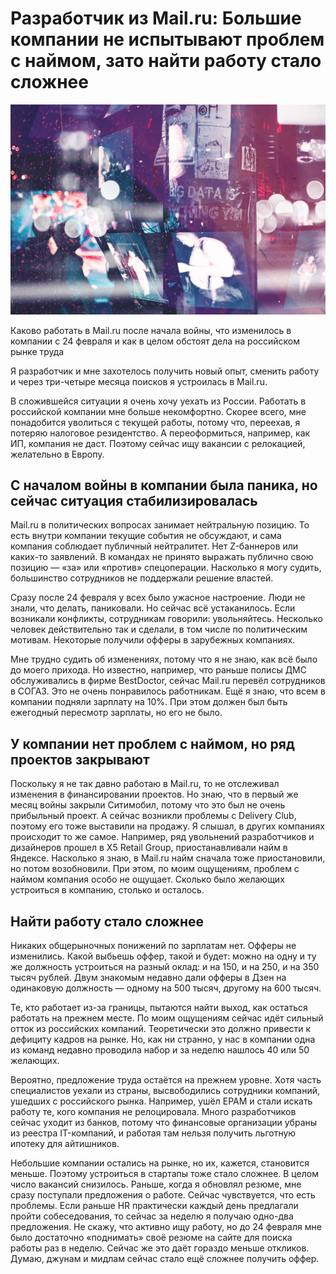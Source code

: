 # Разработчик из Mail.ru: Большие компании не испытывают проблем с наймом, зато найти работу стало сложнее

![img](preview.jpg)

Каково работать в Mail.ru после начала войны, что изменилось в компании с 24 февраля и как в целом обстоят дела на российском рынке труда

Я разработчик и мне захотелось получить новый опыт, сменить работу и через три-четыре месяца поисков я устроилась в Mail.ru.

В сложившейся ситуации я очень хочу уехать из России. Работать в российской компании мне больше некомфортно. Скорее всего, мне понадобится уволиться с текущей работы, потому что, переехав, я потеряю налоговое резидентство. А переоформиться, например, как ИП, компания не даст. Поэтому сейчас ищу вакансии с релокацией, желательно в Европу.

## С началом войны в компании была паника, но сейчас ситуация стабилизировалась

Mail.ru в политических вопросах занимает нейтральную позицию. То есть внутри компании текущие события не обсуждают, и сама компания соблюдает публичный нейтралитет. Нет Z-баннеров или каких-то заявлений. В командах не принято выражать публично свою позицию — «за» или «против» спецоперации. Насколько я могу судить, большинство сотрудников не поддержали решение властей.

Сразу после 24 февраля у всех было ужасное настроение. Люди не знали, что делать, паниковали. Но сейчас всё устаканилось. Если возникали конфликты, сотрудникам говорили: увольняйтесь. Несколько человек действительно так и сделали, в том числе по политическим мотивам. Некоторые получили офферы в зарубежных компаниях.

Мне трудно судить об изменениях, потому что я не знаю, как всё было до моего прихода. Но известно, например, что раньше полисы ДМС обслуживались в фирме BestDoctor, сейчас Mail.ru перевёл сотрудников в СОГАЗ. Это не очень понравилось работникам. Ещё я знаю, что всем в компании подняли зарплату на 10%. При этом должен был быть ежегодный пересмотр зарплаты, но его не было. 

## У компании нет проблем с наймом, но ряд проектов закрывают

Поскольку я не так давно работаю в Mail.ru, то не отслеживал изменения в финансировании проектов. Но знаю, что в первый же месяц войны закрыли Ситимобил, потому что это был не очень прибыльный проект. А сейчас возникли проблемы с Delivery Club, поэтому его тоже выставили на продажу. Я слышал, в других компаниях происходит то же самое. Например, ряд увольнений разработчиков и дизайнеров прошел в X5 Retail Group, приостанавливали найм в Яндексе. Насколько я знаю, в Mail.ru найм сначала тоже приостановили, но потом возобновили. При этом, по моим ощущениям, проблем с наймом компания особо не ощущает. Сколько было желающих устроиться в компанию, столько и осталось.

## Найти работу стало сложнее 

Никаких общерыночных понижений по зарплатам нет. Офферы не изменились. Какой выбьешь оффер, такой и будет: можно на одну и ту же должность устроиться на разный оклад: и на 150, и на 250, и на 350 тысяч рублей. Двум знакомым недавно дали офферы в Дзен на одинаковую должность — одному на 500 тысяч, другому на 600 тысяч.

Те, кто работает из-за границы, пытаются найти выход, как остаться работать на прежнем месте. По моим ощущениям сейчас идёт сильный отток из российских компаний. Теоретически это должно привести к дефициту кадров на рынке. Но, как ни странно, у нас в компании одна из команд недавно проводила набор и за неделю нашлось 40 или 50  желающих.

Вероятно, предложение труда остаётся на прежнем уровне. Хотя часть специалистов уехали из страны, высвободились сотрудники компаний, ушедших с российского рынка. Например, ушёл EPAM и стали искать работу те, кого компания не релоцировала. Много разработчиков сейчас уходит из банков, потому что финансовые организации убраны из реестра IT-компаний, и работая там нельзя получить льготную ипотеку для айтишников.

Небольшие компании остались на рынке, но их, кажется, становится меньше. Поэтому устроиться в стартапы тоже стало сложнее. В целом число вакансий снизилось. Раньше, когда я обновлял резюме, мне сразу поступали предложения о работе. Сейчас чувствуется, что есть проблемы. Если раньше HR практически каждый день предлагали пройти собеседования, то сейчас за неделю я получаю одно-два предложения. Не скажу, что активно ищу работу, но до 24 февраля мне было достаточно «поднимать» своё резюме на сайте для поиска работы раз в неделю. Сейчас же это даёт гораздо меньше откликов. Думаю, джунам и мидлам сейчас стало ещё сложнее получить оффер. 

